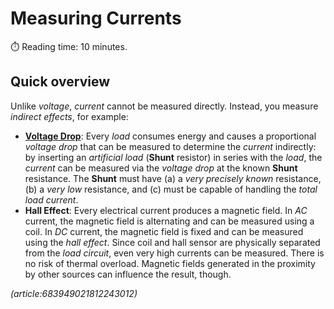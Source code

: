 ﻿# Measuring Currents
:stopwatch: Reading time: 10 minutes.

## Quick overview
Unlike *voltage*, *current* cannot be measured directly. Instead, you measure *indirect effects*, for example:

* [**Voltage Drop**](Via%20Shunt): Every *load* consumes energy and causes a proportional *voltage drop* that can be measured to determine the *current* indirectly: by inserting an *artificial load* (**Shunt** resistor) in series with the *load*, the *current* can be measured via the *voltage drop* at the known **Shunt** resistance. The **Shunt** must have (a) a *very precisely known* resistance, (b) a *very low* resistance, and (c) must be capable of handling the *total load current*.
* **Hall Effect**: Every electrical current produces a magnetic field. In *AC* current, the magnetic field is alternating and can be measured using a coil. In *DC* current, the magnetic field is fixed and can be measured using the *hall effect*. Since coil and hall sensor are physically separated from the *load circuit*, even very high currents can be measured. There is no risk of thermal overload. Magnetic fields generated in the proximity by other sources can influence the result, though.

*(article:683949021812243012)*
